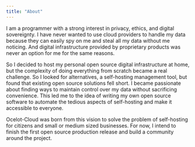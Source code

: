 ```yaml
---
title: "About"
---
```


I am a programmer with a strong interest in privacy, ethics, and digital sovereignty. I have never wanted to use cloud providers to handle my data because they can easily spy on me and steal all my data without me noticing. And digital infrastructure provided by proprietary products was never an option for me for the same reasons.

So I decided to host my personal open source digital infrastructure at home, but the complexity of doing everything from scratch became a real challenge. So I looked for alternatives, a self-hosting management tool, but found that existing open source solutions fell short. I became passionate about finding ways to maintain control over my data without sacrificing convenience. This led me to the idea of writing my own open source software to automate the tedious aspects of self-hosting and make it accessible to everyone.

Ocelot-Cloud was born from this vision to solve the problem of self-hosting for citizens and small or medium sized businesses. For now, I intend to finish the first open source production release and build a community around the project.